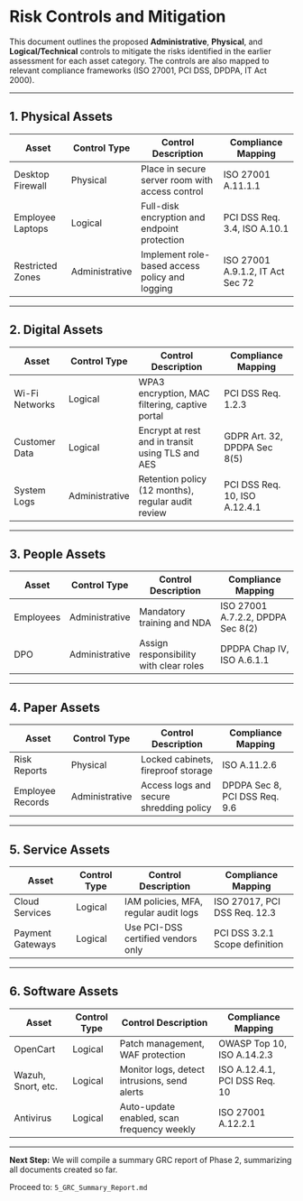 # Risk Controls and Mitigation 

This document outlines the proposed **Administrative**, **Physical**, and **Logical/Technical** controls to mitigate the risks identified in the earlier assessment for each asset category. The controls are also mapped to relevant compliance frameworks (ISO 27001, PCI DSS, DPDPA, IT Act 2000).

---

## 1. Physical Assets

| Asset            | Control Type   | Control Description                             | Compliance Mapping               |
| ---------------- | -------------- | ----------------------------------------------- | -------------------------------- |
| Desktop Firewall | Physical       | Place in secure server room with access control | ISO 27001 A.11.1.1               |
| Employee Laptops | Logical        | Full-disk encryption and endpoint protection    | PCI DSS Req. 3.4, ISO A.10.1     |
| Restricted Zones | Administrative | Implement role-based access policy and logging  | ISO 27001 A.9.1.2, IT Act Sec 72 |

---

## 2. Digital Assets

| Asset          | Control Type   | Control Description                                | Compliance Mapping            |
| -------------- | -------------- | -------------------------------------------------- | ----------------------------- |
| Wi-Fi Networks | Logical        | WPA3 encryption, MAC filtering, captive portal     | PCI DSS Req. 1.2.3            |
| Customer Data  | Logical        | Encrypt at rest and in transit using TLS and AES   | GDPR Art. 32, DPDPA Sec 8(5)  |
| System Logs    | Administrative | Retention policy (12 months), regular audit review | PCI DSS Req. 10, ISO A.12.4.1 |

---

## 3. People Assets

| Asset     | Control Type   | Control Description                    | Compliance Mapping                |
| --------- | -------------- | -------------------------------------- | --------------------------------- |
| Employees | Administrative | Mandatory training and NDA             | ISO 27001 A.7.2.2, DPDPA Sec 8(2) |
| DPO       | Administrative | Assign responsibility with clear roles | DPDPA Chap IV, ISO A.6.1.1        |

---

## 4. Paper Assets

| Asset            | Control Type   | Control Description                     | Compliance Mapping            |
| ---------------- | -------------- | --------------------------------------- | ----------------------------- |
| Risk Reports     | Physical       | Locked cabinets, fireproof storage      | ISO A.11.2.6                  |
| Employee Records | Administrative | Access logs and secure shredding policy | DPDPA Sec 8, PCI DSS Req. 9.6 |

---

## 5. Service Assets

| Asset            | Control Type | Control Description                   | Compliance Mapping             |
| ---------------- | ------------ | ------------------------------------- | ------------------------------ |
| Cloud Services   | Logical      | IAM policies, MFA, regular audit logs | ISO 27017, PCI DSS Req. 12.3   |
| Payment Gateways | Logical      | Use PCI-DSS certified vendors only    | PCI DSS 3.2.1 Scope definition |

---

## 6. Software Assets

| Asset              | Control Type | Control Description                          | Compliance Mapping            |
| ------------------ | ------------ | -------------------------------------------- | ----------------------------- |
| OpenCart           | Logical      | Patch management, WAF protection             | OWASP Top 10, ISO A.14.2.3    |
| Wazuh, Snort, etc. | Logical      | Monitor logs, detect intrusions, send alerts | ISO A.12.4.1, PCI DSS Req. 10 |
| Antivirus          | Logical      | Auto-update enabled, scan frequency weekly   | ISO 27001 A.12.2.1            |

---

**Next Step:** We will compile a summary GRC report of Phase 2, summarizing all documents created so far.

Proceed to: `5_GRC_Summary_Report.md`
